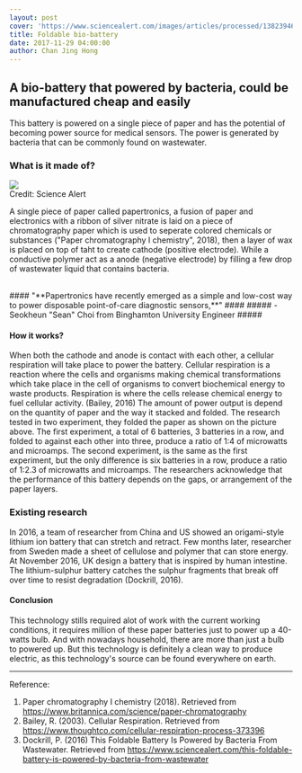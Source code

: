 ```yaml
---
layout: post
cover: 'https://www.sciencealert.com/images/articles/processed/138239467-battery-0_1024.jpg'
title: Foldable bio-battery
date: 2017-11-29 04:00:00
author: Chan Jing Hong
---
```

## A bio-battery that powered by bacteria, could be manufactured cheap and easily ##

This battery is powered on a single piece of paper and has the potential of becoming power source for medical sensors. The power is generated by bacteria that can be commonly found on wastewater.

### What is it made of? ###

<img src="https://www.sciencealert.com/images/2016-12/138239467-battery-2.jpg" style="margin:auto;display:block;">
Credit: Science Alert

A single piece of paper called papertronics, a fusion of paper and electronics with a ribbon of silver nitrate is laid on a piece of chromatography paper which is used to seperate colored chemicals or substances ("Paper chromatography I chemistry", 2018), then a layer of wax is placed on top of taht to create cathode (positive electrode). While a conductive polymer act as a anode (negative electrode) by filling a few drop of wastewater liquid that contains bacteria.

<br>
#### "**Papertronics have recently emerged as a simple and low-cost way to power disposable point-of-care diagnostic sensors,**" #### 
##### -Seokheun "Sean" Choi from Binghamton University Engineer #####
<br>

#### How it works? ###
When both the cathode and anode is contact with each other, a cellular respiration will take place to power the battery. Cellular respiration is a reaction where the cells and organisms making chemical transformations which take place in the cell of organisms to convert biochemical energy to waste products. Respiration is where the cells release chemical energy to fuel cellular activity. (Bailey, 2016) The amount of power output is depend on the quantity of paper and the way it stacked and folded. The research tested in two experiment, they folded the paper as shown on the picture above. The first experiment, a total of 6 batteries, 3 batteries in a row, and folded to against each other into three, produce a ratio of 1:4 of microwatts and microamps. The second experiment, is the same as the first experiment, but the only difference is six batteries in a row, produce a ratio of 1:2.3 of microwatts and microamps. The researchers acknowledge that the performance of this battery depends on the gaps, or arrangement of the paper layers. 

### Existing research ###
In 2016, a team of researcher from China and US showed an origami-style lithium ion battery that can stretch and retract. Few months later, researcher from Sweden made a sheet of cellulose and polymer that can store energy. At November 2016, UK design a battery that is inspired by human intestine. The lithium-sulphur battery catches the sulphur fragments that break off over time to resist degradation (Dockrill, 2016). 

#### Conclusion ###
This technology stills required alot of work with the current working conditions, it requires million of these paper batteries just to power up a 40-watts bulb. And with nowadays household, there are more than just a bulb to powered up. But this technology is definitely a clean way to produce electric, as this technology's source can be found everywhere on earth. 

---
Reference:  
1. Paper chromatography I chemistry (2018). Retrieved from https://www.britannica.com/science/paper-chromatography
2. Bailey, R. (2003). Cellular Respiration. Retrieved from https://www.thoughtco.com/cellular-respiration-process-373396
3. Dockrill, P. (2016) This Foldable Battery Is Powered by Bacteria From Wastewater. Retrieved from https://www.sciencealert.com/this-foldable-battery-is-powered-by-bacteria-from-wastewater 
